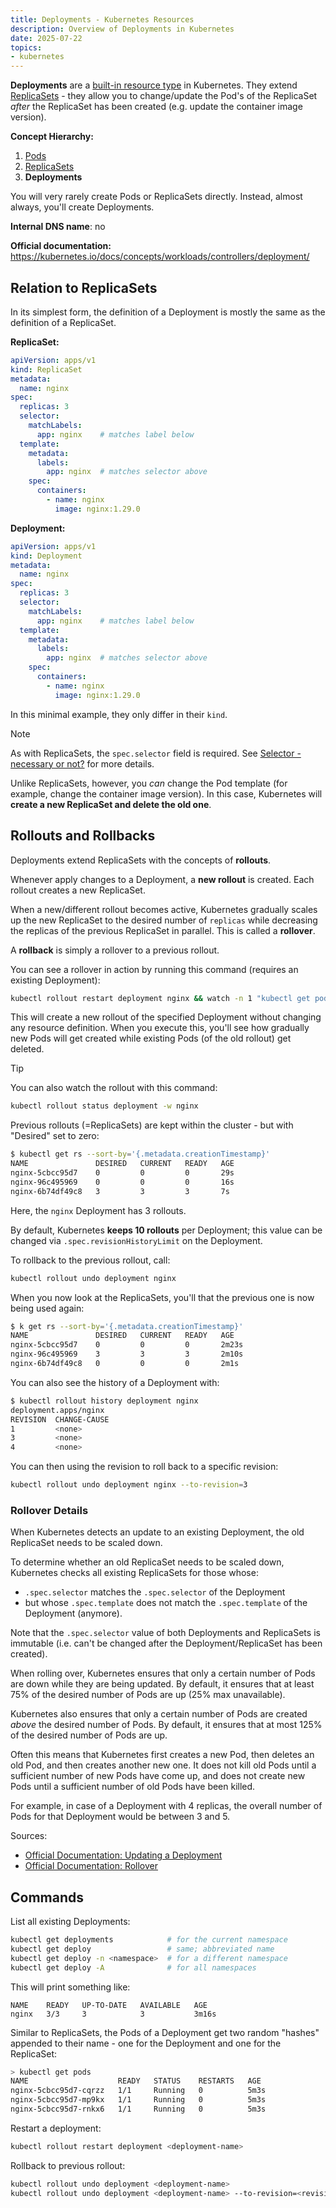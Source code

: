 ```yaml
---
title: Deployments - Kubernetes Resources
description: Overview of Deployments in Kubernetes
date: 2025-07-22
topics:
- kubernetes
---
```


**Deployments** are a [built-in resource type](overview.md) in Kubernetes. They extend [ReplicaSets](replica-sets.md) - they allow you to change/update the Pod's of the ReplicaSet *after* the ReplicaSet has been created (e.g. update the container image version).

**Concept Hierarchy:**

1. [Pods](pods.md)
1. [ReplicaSets](replica-sets.md)
1. **Deployments**

You will very rarely create Pods or ReplicaSets directly. Instead, almost always, you'll create Deployments.

**Internal DNS name**: no

**Official documentation:** <https://kubernetes.io/docs/concepts/workloads/controllers/deployment/>

## Relation to ReplicaSets

In its simplest form, the definition of a Deployment is mostly the same as the definition of a ReplicaSet.

**ReplicaSet:**

```yaml
apiVersion: apps/v1
kind: ReplicaSet
metadata:
  name: nginx
spec:
  replicas: 3
  selector:
    matchLabels:
      app: nginx    # matches label below
  template:
    metadata:
      labels:
        app: nginx  # matches selector above
    spec:
      containers:
        - name: nginx
          image: nginx:1.29.0
```

**Deployment:**

```yaml {lineNos=true,hl_lines="2"}
apiVersion: apps/v1
kind: Deployment
metadata:
  name: nginx
spec:
  replicas: 3
  selector:
    matchLabels:
      app: nginx    # matches label below
  template:
    metadata:
      labels:
        app: nginx  # matches selector above
    spec:
      containers:
        - name: nginx
          image: nginx:1.29.0
```

In this minimal example, they only differ in their `kind`.

> [!NOTE]
> As with ReplicaSets, the `spec.selector` field is required. See [Selector - necessary or not?](replica-sets.md#selector) for more details.

Unlike ReplicaSets, however, you *can* change the Pod template (for example, change the container image version). In this case, Kubernetes will **create a new ReplicaSet and delete the old one**.

## Rollouts and Rollbacks

Deployments extend ReplicaSets with the concepts of **rollouts**.

Whenever apply changes to a Deployment, a **new rollout** is created. Each rollout creates a new ReplicaSet.

When a new/different rollout becomes active, Kubernetes gradually scales up the new ReplicaSet to the desired number of `replicas` while decreasing the replicas of the previous ReplicaSet in parallel. This is called a **rollover**.

A **rollback** is simply a rollover to a previous rollout.

You can see a rollover in action by running this command (requires an existing Deployment):

```sh
kubectl rollout restart deployment nginx && watch -n 1 "kubectl get pods"
```

This will create a new rollout of the specified Deployment without changing any resource definition. When you execute this, you'll see how gradually new Pods will get created while existing Pods (of the old rollout) get deleted.

> [!TIP]
> You can also watch the rollout with this command:
>
> ```sh
> kubectl rollout status deployment -w nginx
> ```

Previous rollouts (=ReplicaSets) are kept within the cluster - but with "Desired" set to zero:

```sh
$ kubectl get rs --sort-by='{.metadata.creationTimestamp}'
NAME               DESIRED   CURRENT   READY   AGE
nginx-5cbcc95d7    0         0         0       29s
nginx-96c495969    0         0         0       16s
nginx-6b74df49c8   3         3         3       7s
```

Here, the `nginx` Deployment has 3 rollouts.

By default, Kubernetes **keeps 10 rollouts** per Deployment; this value can be changed via `.spec.revisionHistoryLimit` on the Deployment.

To rollback to the previous rollout, call:

```sh
kubectl rollout undo deployment nginx
```

When you now look at the ReplicaSets, you'll that the previous one is now being used again:

```sh
$ k get rs --sort-by='{.metadata.creationTimestamp}'
NAME               DESIRED   CURRENT   READY   AGE
nginx-5cbcc95d7    0         0         0       2m23s
nginx-96c495969    3         3         3       2m10s
nginx-6b74df49c8   0         0         0       2m1s
```

You can also see the history of a Deployment with:

```sh
$ kubectl rollout history deployment nginx
deployment.apps/nginx
REVISION  CHANGE-CAUSE
1         <none>
3         <none>
4         <none>
```

You can then using the revision to roll back to a specific revision:

```sh
kubectl rollout undo deployment nginx --to-revision=3
```

### Rollover Details

When Kubernetes detects an update to an existing Deployment, the old ReplicaSet needs to be scaled down.

To determine whether an old ReplicaSet needs to be scaled down, Kubernetes checks all existing ReplicaSets for those whose:

* `.spec.selector` matches the `.spec.selector` of the Deployment
* but whose `.spec.template` does not match the `.spec.template` of the Deployment (anymore).

Note that the `.spec.selector` value of both Deployments and ReplicaSets is immutable (i.e. can't be changed after the Deployment/ReplicaSet has been created).

When rolling over, Kubernetes ensures that only a certain number of Pods are down while they are being updated. By default, it ensures that at least 75% of the desired number of Pods are up (25% max unavailable).

Kubernetes also ensures that only a certain number of Pods are created *above* the desired number of Pods. By default, it ensures that at most 125% of the desired number of Pods are up.

Often this means that Kubernetes first creates a new Pod, then deletes an old Pod, and then creates another new one. It does not kill old Pods until a sufficient number of new Pods have come up, and does not create new Pods until a sufficient number of old Pods have been killed.

For example, in case of a Deployment with 4 replicas, the overall number of Pods for that Deployment would be between 3 and 5.

Sources:

* [Official Documentation: Updating a Deployment](https://kubernetes.io/docs/concepts/workloads/controllers/deployment/#updating-a-deployment)
* [Official Documentation: Rollover](https://kubernetes.io/docs/concepts/workloads/controllers/deployment/#rollover-aka-multiple-updates-in-flight)

## Commands

List all existing Deployments:

```sh
kubectl get deployments            # for the current namespace
kubectl get deploy                 # same; abbreviated name
kubectl get deploy -n <namespace>  # for a different namespace
kubectl get deploy -A              # for all namespaces
```

This will print something like:

```
NAME    READY   UP-TO-DATE   AVAILABLE   AGE
nginx   3/3     3            3           3m16s
```

Similar to ReplicaSets, the Pods of a Deployment get two random "hashes" appended to their name - one for the Deployment and one for the ReplicaSet:

```sh
> kubectl get pods
NAME                    READY   STATUS    RESTARTS   AGE
nginx-5cbcc95d7-cqrzz   1/1     Running   0          5m3s
nginx-5cbcc95d7-mp9kx   1/1     Running   0          5m3s
nginx-5cbcc95d7-rnkx6   1/1     Running   0          5m3s
```

Restart a deployment:

```sh
kubectl rollout restart deployment <deployment-name>
```

Rollback to previous rollout:

```sh
kubectl rollout undo deployment <deployment-name>
kubectl rollout undo deployment <deployment-name> --to-revision=<revision>
```
